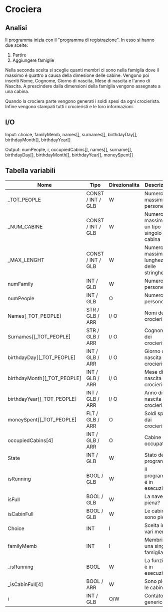 # Crociera

## Analisi

Il programma inizia con il "programma di registrazione". In esso si hanno due scelte:
1. Partire
2. Aggiungere famiglie

Nella seconda scelta si sceglie quanti membri ci sono nella famiglia dove il massimo é
quattro a causa della dimesione delle cabine. Vengono poi inseriti Nome, Cognome, Giorno
di nascita, Mese di nascita e l'anno di Nascita. A prescindere dalla dimensioni della 
famiglia vengono assegnate a una cabina.

Quando la crociera parte vengono generati i soldi spesi da ogni crocierista. 
Infine vengono stampati tutti i crocieristi e le loro informazioni.

## I/O

Input: choice, familyMemb, names\[\], surnames\[\], birthdayDay\[\], birthdayMonth\[\], birthdayYear\[\]

Output: numPeople, i, occupiedCabins\[\], names\[\], surname\[\], birthdayDay\[\], birthdayMonth\[\], birthdayYear\[\], moneySpent\[\]

## Tabella variabili

| Nome                            | Tipo              | Direzionalita | Descrizione                                 |
|---------------------------------|-------------------|---------------|---------------------------------------------|
| \_TOT_PEOPLE                    | CONST / INT / GLB | W             | Numero massimo di persone                   |
| \_NUM_CABINE                    | CONST / INT / GLB | W             | Numero massimo di un tipo singolo di cabina |
| \_MAX_LENGHT                    | CONST / INT / GLB | W             | Numero massimo di lunghezza delle stringhe  |
| numFamily                       | INT / GLB         | W             | Numero di persone                           |
| numPeople                       | INT / GLB         | O             | Numero di persone                           |
| Names\[\_TOT_PEOPLE\]           | STR / GLB / ARR   | I/ O          | Nomi dei crocieristi                        |
| Surnames\[\[\_TOT_PEOPLE\]      | STR / GLB / ARR   | I/ O          | Cognomi dei crocieristi                     |
| birthdayDay\[\[\_TOT_PEOPLE\]   | INT / GLB / ARR   | I/ O          | Giorno di nascita dei crocieristi           |
| birthdayMonth\[\[\_TOT_PEOPLE\] | INT / GLB / ARR   | I/ O          | Mese di nascita dei crocieristi             |
| birthdayYear\[\[\_TOT_PEOPLE\]  | INT / GLB / ARR   | I/ O          | Anno di nascita dei crocieristi             |
| moneySpent\[\[\_TOT_PEOPLE\]    | FLT / GLB / ARR   | O             | Soldi spesi dai crocieristi                 |
| occupiedCabins\[4\]             | INT / GLB / ARR   | O             | Cabine occupate                             |
| State                           | INT / GLB         | W             | Stato del programma                         |
| isRunning                       | BOOL / GLB        | W             | Il programma é in esecuzione?               |
| isFull                          | BOOL / GLB        | W             | La nave è piena?                            |
| isCabinFull                     | BOOL / GLB        | W             | Le cabine sono piene?                       |
| Choice                          | INT               | I             | Scelta in vari menu                         |
| familyMemb                      | INT               | I             | Membri di una singola famiglia              |
| \_isRunning                     | BOOL              | W             | La funzione è in esecuzione?                |
| \_isCabinFull\[4\]              | BOOL / ARR        | W             | Sono piene le cabine?                       |
| i                               | INT / GLB         | O/W           | Contatore generico                          |
